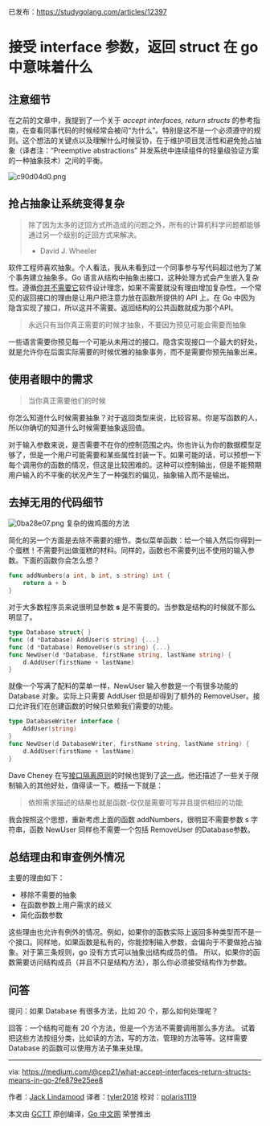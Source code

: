 已发布：https://studygolang.com/articles/12397

# 接受 interface 参数，返回 struct 在 go 中意味着什么

## 注意细节

在之前的文章中，我提到了一个关于 *accept interfaces, return structs* 的参考指南，在查看同事代码的时候经常会被问“为什么”。特别是这不是一个必须遵守的规则。这个想法的关键点以及理解什么时候妥协，在于维护项目灵活性和避免抢占抽象（译者注：“Preemptive abstractions” 并发系统中连续组件的轻量级验证方案的一种抽象技术）之间的平衡。

![c90d04d0.png](https://raw.githubusercontent.com/studygolang/gctt-images/master/accept-interface/c90d04d0.png)

## 抢占抽象让系统变得复杂

> 除了因为太多的迂回方式所造成的问题之外，所有的计算机科学问题都能够通过另一个级别的迂回方式来解决。
>  - David J. Wheeler

软件工程师喜欢抽象。个人看法，我从未看到过一个同事参与写代码超过他为了某个事务建立抽象多。Go 语言从结构中抽象出接口，这种处理方式会产生嵌入复杂性。遵循[你并不需要它](http://c2.com/xp/YouArentGonnaNeedIt.html)软件设计理念，如果不需要就没有理由增加复杂性。一个常见的返回接口的理由是让用户把注意力放在函数所提供的 API 上。在 Go 中因为隐含实现了接口，所以这并不需要。返回结构的公共函数就成为那个API。

> 永远只有当你真正需要的时候才抽象，不要因为预见可能会需要而抽象

一些语言需要你预见每一个可能从未用过的接口。隐含实现接口一个最大的好处，就是允许你在后面实际需要的时候优雅的抽象事务，而不是需要你预先抽象出来。

## 使用者眼中的需求

> 当你真正需要他们的时候

你怎么知道什么时候需要抽象？对于返回类型来说，比较容易。你是写函数的人，所以你确切的知道什么时候需要抽象返回值。

对于输入参数来说，是否需要不在你的控制范围之内。你也许认为你的数据模型足够了，但是一个用户可能需要和某些属性封装一下。如果可能的话，可以预想一下每个调用你的函数的情况，但这是比较困难的。这种可以控制输出，但是不能预期用户输入的不平衡的状况产生了一种强烈的偏见，抽象输入而不是输出。

## 去掉无用的代码细节

![0ba28e07.png](https://raw.githubusercontent.com/studygolang/gctt-images/master/accept-interface/0ba28e07.png)
复杂的做鸡蛋的方法

简化的另一个方面是去除不需要的细节。类似菜单函数：给一个输入然后你得到一个蛋糕！不需要列出做蛋糕的材料。同样的，函数也不需要列出不使用的输入参数。下面的函数你会怎么想？

```go
func addNumbers(a int, b int, s string) int {
	return a + b
}
```

对于大多数程序员来说很明显参数 **s** 是不需要的。当参数是结构的时候就不那么明显了。

```go
type Database struct{ }
func (d *Database) AddUser(s string) {...}
func (d *Database) RemoveUser(s string) {...}
func NewUser(d *Database, firstName string, lastName string) {
	d.AddUser(firstName + lastName)
}
```

就像一个写满了配料的菜单一样，NewUser 输入参数是一个有很多功能的 Database 对象。实际上只需要 AddUser 但是却得到了额外的 RemoveUser。接口允许我们在创建函数的时候只依赖我们需要的功能。

```go
type DatabaseWriter interface {
	AddUser(string)
}
func NewUser(d DatabaseWriter, firstName string, lastName string) {
	d.AddUser(firstName + lastName)
}
```

Dave Cheney 在写[接口隔离原则](https://en.wikipedia.org/wiki/Interface_segregation_principle)的时候也提到了[这一点](https://dave.cheney.net/2016/08/20/solid-go-design)。他还描述了一些关于限制输入的其他好处，值得读一下。概括一下就是：

> 依照需求描述的结果也就是函数-仅仅是需要可写并且提供相应的功能

我会按照这个思想，重新考虑上面的函数 addNumbers，很明显不需要参数 s 字符串，函数 NewUser 同样也不需要一个包括 RemoveUser 的Database参数。

## 总结理由和审查例外情况

主要的理由如下：

- 移除不需要的抽象
- 在函数参数上用户需求的歧义
- 简化函数参数

这些理由也允许有例外的情况。例如，如果你的函数实际上返回多种类型而不是一个接口。同样地，如果函数是私有的，你能控制输入参数，会偏向于不要做抢占抽象。对于第三条规则，go 没有方式可以抽象出结构成员的值。 所以，如果你的函数需要访问结构成员（并且不只是结构方法），那么你必须接受结构作为参数。

## 问答

提问：如果 Database 有很多方法，比如 20 个，那么如何处理呢？

回答：一个结构可能有 20 个方法，但是一个方法不需要调用那么多方法。 试着把这些方法按组分类，比如读的方法，写的方法，管理的方法等等。这样需要 Database 的函数可以使用方法子集来处理。

---

via: https://medium.com/@cep21/what-accept-interfaces-return-structs-means-in-go-2fe879e25ee8

作者：[Jack Lindamood](https://medium.com/@cep21)
译者：[tyler2018](https://github.com/tyler2018)
校对：[polaris1119](https://github.com/polaris1119)

本文由 [GCTT](https://github.com/studygolang/GCTT) 原创编译，[Go 中文网](https://studygolang.com/) 荣誉推出
